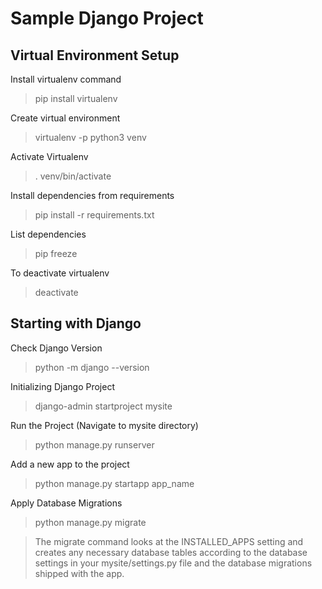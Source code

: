# Sample Django Project

## Virtual Environment Setup

Install virtualenv command
> pip install virtualenv

Create virtual environment
> virtualenv -p python3 venv

Activate Virtualenv
> . venv/bin/activate

Install dependencies from requirements
> pip install -r requirements.txt

List dependencies
> pip freeze

To deactivate virtualenv
> deactivate 

## Starting with Django

Check Django Version
> python -m django --version

Initializing Django Project
> django-admin startproject mysite

Run the Project (Navigate to mysite directory)
> python manage.py runserver

Add a new app to the project
> python manage.py startapp app_name

Apply Database Migrations
> python manage.py migrate

> The migrate command looks at the INSTALLED_APPS setting and creates any necessary database tables according to the database settings in your mysite/settings.py file and the database migrations shipped with the app.


